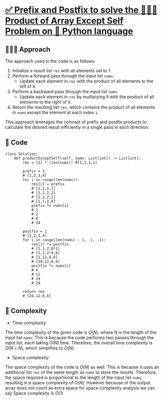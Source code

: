 # [✅ Prefix and Postfix to solve the 🧑🏻‍💻 Product of Array Except Self Problem on 🐍 Python language](https://leetcode.com/problems/product-of-array-except-self/solutions/3598205/prefix-and-postfix-to-solve-the-product-of-array-except-self-problem-on-python-language/)

## 🧑🏻‍💻 Approach
<!-- Describe your approach to solving the problem. -->
The approach used in the code is as follows:

1. Initialize a result list `res` with all elements set to 1.
2. Perform a forward pass through the input list `nums`:
   - Update each element in `res` with the product of all elements to the left of it.
3. Perform a backward pass through the input list `nums`:
   - Update each element in `res` by multiplying it with the product of all elements to the right of it.
4. Return the resulting list `res`, which contains the product of all elements in `nums` except the element at each index `i`.

This approach leverages the concept of prefix and postfix products to calculate the desired result efficiently in a single pass in each direction.

## 🔐 Code
```
class Solution:
    def productExceptSelf(self, nums: List[int]) -> List[int]:
        res = [1] * (len(nums)) #[1,1,1,1]

        prefix = 1
        # [1,2,3,4]
        for i in range(len(nums)):
            res[i] = prefix 
            # [1,1,1,1]
            # [1,1,1,1]
            # [1,1,2,1]
            # [1,1,2,6]
            prefix *= nums[i]
            # 1
            # 2
            # 6
            # 24

        postfix = 1
        # [1,2,3,4]
        for i in range(len(nums) - 1, -1, -1):
            res[i] *= postfix
            # [1,1,2,6*1]
            # [1,1,2*4,6]
            # [1,12,8,6]
            # [24,12,8,6]
            postfix *= nums[i]
            # 4
            # 12
            # 24
            # 24

        return res
        # [24,12,8,6]    
```

## 🧩 Complexity

- Time complexity:
<!-- Add your time complexity here, e.g. $O(n)$ -->
The time complexity of the given code is $O(N)$, where N is the length of the input list `nums`. This is because the code performs two passes through the input list, each taking O(N) time. Therefore, the overall time complexity is $O(N + N)$, which simplifies to $O(N)$.

- Space complexity:
<!-- Add your space complexity here, e.g. $O(n)$ -->
The space complexity of the code is $O(N)$ as well. This is because it uses an additional list `res` of the same length as `nums` to store the results. Therefore, the space required is proportional to the length of the input list `nums`, resulting in a space complexity of $O(N)$. However because of the output array does not count as extra space for space complexity analysis we can say Space complexity is $O(1)$
